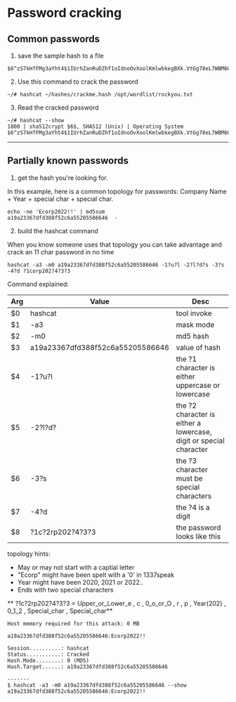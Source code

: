 # Password cracking

## Common passwords

1. save the sample hash to a file

```
$6^zS7kHfFMg3aYht4$1IUrhZanRuDZhf1oIdnoOvXoolKmlwbkegBXk.VtGg78eL7WBM60rNtGbZxKBtPu8Ufm9hM0R/BLdACoQ0T9n/
```

2. Use this command to crack the password

```
~/# hashcat ~/hashes/crackme.hash /opt/wordlist/rockyou.txt
```

3. Read the cracked password

```
~/# hashcat --show
1800 | sha512crypt $6$, SHA512 (Unix) | Operating System
$6^zS7kHfFMg3aYht4$1IUrhZanRuDZhf1oIdnoOvXoolKmlwbkegBXk.VtGg78eL7WBM60rNtGbZxKBtPu8Ufm9hM0R/BLdACoQ0T9n/:ilovehacking
```

---

## Partially known passwords

1. get the hash you're looking for.

In this example, here is a common topology for passwords: Company Name + Year + special char + special char.

```
echo -ne 'Ecorp2022!!' | md5sum
a19a23367dfd388f52c6a55205586646  -
```

2. build the hashcat command
 
When you know someone uses that topology you can take advantage and crack an 11 char password in no time

```
hashcat -a3 -m0 a19a23367dfd388f52c6a55205586646 -1?u?l -2?l?d?s -3?s -4?d ?1corp202?4?3?3
```

Command explained:

| Arg | Value | Desc |
|-----|---------|--------|
| $0 | hashcat | tool invoke |
|$1 | -a3 | mask mode |
|$2 | -m0 | md5 hash |
|$3 | a19a23367dfd388f52c6a55205586646 | value of hash |
|$4 | -1?u?l | the ?1 character is either uppercase or lowercase |
|$5 | -2?l?d? | the ?2 character is either a lowercase, digit or special character |
|$6 | -3?s | the ?3 character must be special characters |
|$7 | -4?d | the ?4 is a digit |
|$8 | ?1c?2rp202?4?3?3 | the password looks like this |

topology hints:
- May or may not start with a captial letter
- "Ecorp" might have been spelt with a '0' in 1337speak
- Year might have been 2020, 2021 or 2022..
- Ends with two special characters

** ?1c?2rp202?4?3?3 = Upper_or_Lower_e , c , 0_o_or_O , r , p , Year(202) , 0_1_2 , Special_char , Special_char**

```
Host memory required for this attack: 0 MB

a19a23367dfd388f52c6a55205586646:Ecorp2022!!

Session..........: hashcat
Status...........: Cracked
Hash.Mode........: 0 (MD5)
Hash.Target......: a19a23367dfd388f52c6a55205586646

-------
$ hashcat -a3 -m0 a19a23367dfd388f52c6a55205586646 --show                            
a19a23367dfd388f52c6a55205586646:Ecorp2022!!
```

